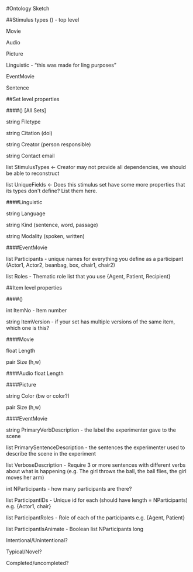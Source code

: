 #Ontology Sketch

##Stimulus types
() - top level

Movie

Audio

Picture

Linguistic - “this was made for ling purposes”

EventMovie

Sentence

##Set level properties

####() [All Sets]

string Filetype

string Citation (doi)

string Creator (person responsible)

string Contact email

list StimulusTypes <- Creator may not provide all dependencies, we should be able to reconstruct

list UniqueFields <- Does this stimulus set have some more properties that its types don't define? List them here.

####Linguistic

string Language 

string Kind (sentence, word, passage)

string Modality (spoken, written)

####EventMovie

list Participants - unique names for everything you define as a participant (Actor1, Actor2, beanbag, box, chair1, chair2)

list Roles - Thematic role list that you use {Agent, Patient, Recipient}

##Item level properties

####()

int ItemNo - Item number

string ItemVersion - if your set has multiple versions of the same item, which one is this?

####Movie

float Length

pair Size (h,w)

####Audio
float Length

####Picture

string Color (bw or color?)

pair Size (h,w)

####EventMovie

string PrimaryVerbDescription - the label the experimenter gave to the scene

list PrimarySentenceDescription - the sentences the experimenter used to describe the scene in the experiment

list VerboseDescription - Require 3 or more sentences with different verbs about what is happening (e.g. The girl throws the ball, the ball flies, the girl moves her arm)

int NParticipants - how many participants are there?

list ParticipantIDs - Unique id for each (should have length = NParticipants) e.g. {Actor1, chair}

list ParticipantRoles - Role of each of the participants e.g. {Agent, Patient}

list ParticipantIsAnimate - Boolean list NParticipants long

Intentional/Unintentional?

Typical/Novel?

Completed/uncompleted?
